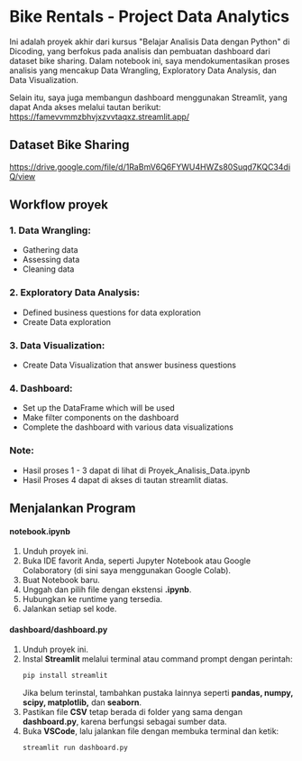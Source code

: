 # Bike Rentals - Project Data Analytics
Ini adalah proyek akhir dari kursus "Belajar Analisis Data dengan Python" di Dicoding, yang berfokus pada analisis dan pembuatan dashboard dari dataset bike sharing. Dalam notebook ini, saya mendokumentasikan proses analisis yang mencakup Data Wrangling, Exploratory Data Analysis, dan Data Visualization.  

Selain itu, saya juga membangun dashboard menggunakan Streamlit, yang dapat Anda akses melalui tautan berikut: https://famevvmmzbhvjxzvvtaqxz.streamlit.app/

## Dataset Bike Sharing
https://drive.google.com/file/d/1RaBmV6Q6FYWU4HWZs80Suqd7KQC34diQ/view

## Workflow proyek
### 1. Data Wrangling:
- Gathering data
- Assessing data
- Cleaning data
### 2. Exploratory Data Analysis:
- Defined business questions for data exploration
- Create Data exploration
### 3. Data Visualization:
- Create Data Visualization that answer business questions
### 4. Dashboard:
- Set up the DataFrame which will be used
- Make filter components on the dashboard
- Complete the dashboard with various data visualizations

### Note:
- Hasil proses 1 - 3 dapat di lihat di Proyek_Analisis_Data.ipynb
- Hasil Proses 4 dapat di akses di tautan streamlit diatas.

## Menjalankan Program
#### **notebook.ipynb**  
1. Unduh proyek ini.  
2. Buka IDE favorit Anda, seperti Jupyter Notebook atau Google Colaboratory (di sini saya menggunakan Google Colab).  
3. Buat Notebook baru.  
4. Unggah dan pilih file dengan ekstensi **.ipynb**.  
5. Hubungkan ke runtime yang tersedia.  
6. Jalankan setiap sel kode.  

#### **dashboard/dashboard.py**  
1. Unduh proyek ini.  
2. Instal **Streamlit** melalui terminal atau command prompt dengan perintah:  
   ```sh
   pip install streamlit
   ```  
   Jika belum terinstal, tambahkan pustaka lainnya seperti **pandas, numpy, scipy, matplotlib,** dan **seaborn**.  
3. Pastikan file **CSV** tetap berada di folder yang sama dengan **dashboard.py**, karena berfungsi sebagai sumber data.  
4. Buka **VSCode**, lalu jalankan file dengan membuka terminal dan ketik:  
   ```sh
   streamlit run dashboard.py
   ```


